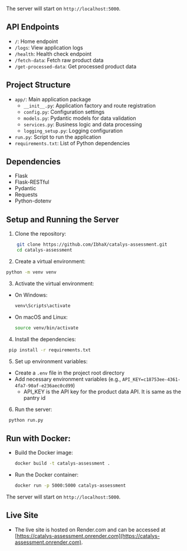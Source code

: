   The server will start on `http://localhost:5000`.

  ## API Endpoints

  - `/`: Home endpoint
  - `/logs`: View application logs
  - `/health`: Health check endpoint
  - `/fetch-data`: Fetch raw product data
  - `/get-processed-data`: Get processed product data

  ## Project Structure

  - `app/`: Main application package
    - `__init__.py`: Application factory and route registration
    - `config.py`: Configuration settings
    - `models.py`: Pydantic models for data validation
    - `services.py`: Business logic and data processing
    - `logging_setup.py`: Logging configuration
  - `run.py`: Script to run the application
  - `requirements.txt`: List of Python dependencies

  ## Dependencies

  - Flask
  - Flask-RESTful
  - Pydantic
  - Requests
  - Python-dotenv

  ## Setup and Running the Server

  1. Clone the repository:
   
```bash
    git clone https://github.com/IbhaX/catalys-assessment.git
    cd catalys-assessment
```
   

  2. Create a virtual environment:
   
   ```bash
   python -m venv venv
   ```
   

  3. Activate the virtual environment:
   - On Windows:
     
     ```bash
     venv\Scripts\activate
     ```
     
   - On macOS and Linux:
     
     ```bash
     source venv/bin/activate
     ```
     

  4. Install the dependencies:
   
   ```bash
    pip install -r requirements.txt
   ```

  5. Set up environment variables:
   - Create a `.env` file in the project root directory
   - Add necessary environment variables (e.g., `API_KEY=c18753ee-4361-4fa7-90af-e236aec0cd99`)
        - API_KEY is the API key for the product data API. It is same as the pantry id

  6. Run the server:
   ```bash
    python run.py
   ```
## Run with Docker:
   - Build the Docker image:
     ```bash
     docker build -t catalys-assessment .
     ```
   - Run the Docker container:
     ```bash
     docker run -p 5000:5000 catalys-assessment
     ```


  The server will start on `http://localhost:5000`.

  ## Live Site
  - The live site is hosted on Render.com and can be accessed at [https://catalys-assessment.onrender.com](https://catalys-assessment.onrender.com).
